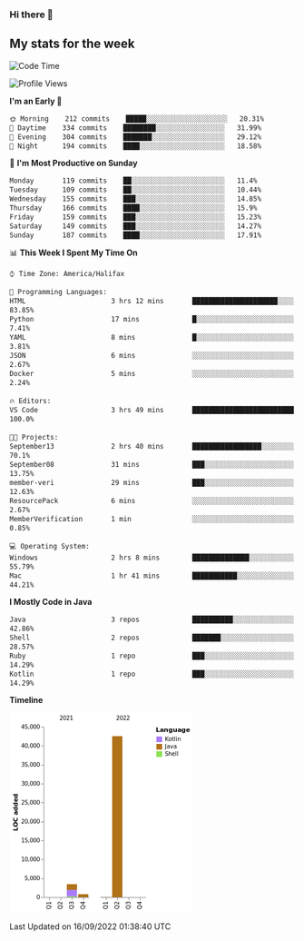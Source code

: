 ### Hi there 👋

## My stats for the week
<!--START_SECTION:waka-->
![Code Time](http://img.shields.io/badge/Code%20Time-396%20hrs%203%20mins-blue)

![Profile Views](http://img.shields.io/badge/Profile%20Views-2-blue)

**I'm an Early 🐤** 

```text
🌞 Morning    212 commits    █████░░░░░░░░░░░░░░░░░░░░   20.31% 
🌆 Daytime    334 commits    ████████░░░░░░░░░░░░░░░░░   31.99% 
🌃 Evening    304 commits    ███████░░░░░░░░░░░░░░░░░░   29.12% 
🌙 Night      194 commits    ████░░░░░░░░░░░░░░░░░░░░░   18.58%

```
📅 **I'm Most Productive on Sunday** 

```text
Monday       119 commits    ██░░░░░░░░░░░░░░░░░░░░░░░   11.4% 
Tuesday      109 commits    ██░░░░░░░░░░░░░░░░░░░░░░░   10.44% 
Wednesday    155 commits    ███░░░░░░░░░░░░░░░░░░░░░░   14.85% 
Thursday     166 commits    ████░░░░░░░░░░░░░░░░░░░░░   15.9% 
Friday       159 commits    ███░░░░░░░░░░░░░░░░░░░░░░   15.23% 
Saturday     149 commits    ███░░░░░░░░░░░░░░░░░░░░░░   14.27% 
Sunday       187 commits    ████░░░░░░░░░░░░░░░░░░░░░   17.91%

```


📊 **This Week I Spent My Time On** 

```text
⌚︎ Time Zone: America/Halifax

💬 Programming Languages: 
HTML                     3 hrs 12 mins       █████████████████████░░░░   83.85% 
Python                   17 mins             █░░░░░░░░░░░░░░░░░░░░░░░░   7.41% 
YAML                     8 mins              █░░░░░░░░░░░░░░░░░░░░░░░░   3.81% 
JSON                     6 mins              ░░░░░░░░░░░░░░░░░░░░░░░░░   2.67% 
Docker                   5 mins              ░░░░░░░░░░░░░░░░░░░░░░░░░   2.24%

🔥 Editors: 
VS Code                  3 hrs 49 mins       █████████████████████████   100.0%

🐱‍💻 Projects: 
September13              2 hrs 40 mins       █████████████████░░░░░░░░   70.1% 
September08              31 mins             ███░░░░░░░░░░░░░░░░░░░░░░   13.75% 
member-veri              29 mins             ███░░░░░░░░░░░░░░░░░░░░░░   12.63% 
ResourcePack             6 mins              ░░░░░░░░░░░░░░░░░░░░░░░░░   2.67% 
MemberVerification       1 min               ░░░░░░░░░░░░░░░░░░░░░░░░░   0.85%

💻 Operating System: 
Windows                  2 hrs 8 mins        ██████████████░░░░░░░░░░░   55.79% 
Mac                      1 hr 41 mins        ███████████░░░░░░░░░░░░░░   44.21%

```

**I Mostly Code in Java** 

```text
Java                     3 repos             ██████████░░░░░░░░░░░░░░░   42.86% 
Shell                    2 repos             ███████░░░░░░░░░░░░░░░░░░   28.57% 
Ruby                     1 repo              ███░░░░░░░░░░░░░░░░░░░░░░   14.29% 
Kotlin                   1 repo              ███░░░░░░░░░░░░░░░░░░░░░░   14.29%

```


**Timeline**

![Chart not found](https://raw.githubusercontent.com/lyndseyy/lyndseyy/main/charts/bar_graph.png) 


 Last Updated on 16/09/2022 01:38:40 UTC
<!--END_SECTION:waka-->